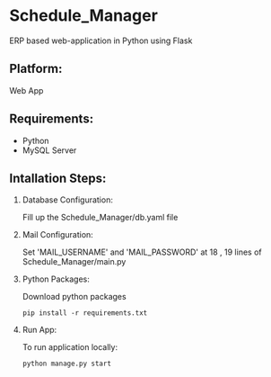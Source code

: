 # Schedule_Manager
ERP based web-application in Python using Flask

## Platform:
 Web App

## Requirements:
- Python
- MySQL Server

## Intallation Steps:
 1. Database Configuration:

 	Fill up the Schedule_Manager/db.yaml file
 2. Mail Configuration:

 	Set 'MAIL_USERNAME' and 'MAIL_PASSWORD' at 18 , 19 lines of Schedule_Manager/main.py
 3. Python Packages:

 	Download python packages
 	```
	pip install -r requirements.txt
	```
 4. Run App:

 	To run application locally:
 	```
	python manage.py start
	```
